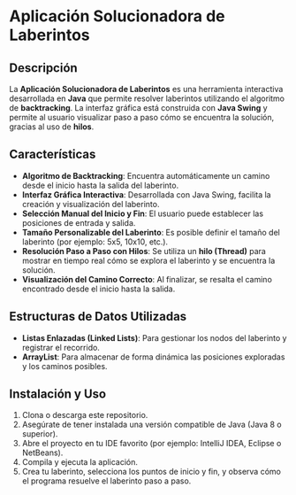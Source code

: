 # Aplicación Solucionadora de Laberintos

## Descripción

La **Aplicación Solucionadora de Laberintos** es una herramienta interactiva desarrollada en **Java** que permite resolver laberintos utilizando el algoritmo de **backtracking**. La interfaz gráfica está construida con **Java Swing** y permite al usuario visualizar paso a paso cómo se encuentra la solución, gracias al uso de **hilos**.

## Características

* **Algoritmo de Backtracking**: Encuentra automáticamente un camino desde el inicio hasta la salida del laberinto.
* **Interfaz Gráfica Interactiva**: Desarrollada con Java Swing, facilita la creación y visualización del laberinto.
* **Selección Manual del Inicio y Fin**: El usuario puede establecer las posiciones de entrada y salida.
* **Tamaño Personalizable del Laberinto**: Es posible definir el tamaño del laberinto (por ejemplo: 5x5, 10x10, etc.).
* **Resolución Paso a Paso con Hilos**: Se utiliza un **hilo (Thread)** para mostrar en tiempo real cómo se explora el laberinto y se encuentra la solución.
* **Visualización del Camino Correcto**: Al finalizar, se resalta el camino encontrado desde el inicio hasta la salida.

## Estructuras de Datos Utilizadas

* **Listas Enlazadas (Linked Lists)**: Para gestionar los nodos del laberinto y registrar el recorrido.
* **ArrayList**: Para almacenar de forma dinámica las posiciones exploradas y los caminos posibles.

## Instalación y Uso

1. Clona o descarga este repositorio.
2. Asegúrate de tener instalada una versión compatible de Java (Java 8 o superior).
3. Abre el proyecto en tu IDE favorito (por ejemplo: IntelliJ IDEA, Eclipse o NetBeans).
4. Compila y ejecuta la aplicación.
5. Crea tu laberinto, selecciona los puntos de inicio y fin, y observa cómo el programa resuelve el laberinto paso a paso.
